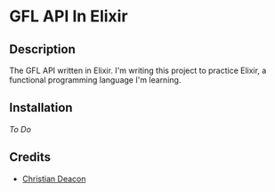 # GFL API In Elixir
## Description
The GFL API written in Elixir. I'm writing this project to practice Elixir, a functional programming language I'm learning.

## Installation
*To Do*

## Credits
* [Christian Deacon](https://www.linkedin.com/in/christian-deacon-902042186/)